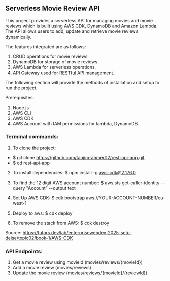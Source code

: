 ## Serverless Movie Review API

This project provides a serverless API for managing movies and movie reviews which is built using AWS CDK, DynamoDB and Amazon Lambda. The API allows users to add, update and retrieve movie reviews dynamically.

The features integrated are as follows:
1. CRUD operations for movie reviews.
2. DynamoDB for storage of movie reviews.
3. AWS Lambda for serverless operations.
4. API Gateway used for RESTful API management.

The following section will provide the methods of installation and setup to run the project.

Prerequisites:
1. Node.js
2. AWS CLI
3. AWS CDK
4. AWS Account with IAM permissions for lambda, DynamoDB.

### Terminal commands:

1. To clone the project: 
 * $ git clone https://github.com/tanjim-ahmed12/rest-api-app.git
 * $ cd rest-api-app

2. To install dependencies: 
  $ npm install -g aws-cdk@2.176.0

3. To find the 12 digit AWS account number:
 $  aws sts get-caller-identity --query "Account" --output text

4. Set Up AWS CDK: 
  $ cdk bootstrap aws://YOUR-ACCOUNT-NUMBER/eu-west-1

5. Deploy to aws: 
  $ cdk deploy

6. To remove the stack from AWS:
   $ cdk destroy

Source: https://tutors.dev/lab/enterprisewebdev-2025-setu-deise/topic02/book-1/AWS-CDK

### API Endpoints:

1. Get a movie review using movieId (movies/reviews/{movieId})
2. Add a movie review (movies/reviews)
3. Update the movie review (movies/reviews/{movieId}/{reviewId})


